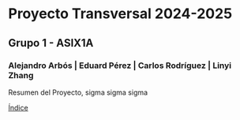# Proyecto Transversal  2024-2025
## Grupo 1 - ASIX1A
### Alejandro Arbós | Eduard Pérez | Carlos Rodríguez | Linyi Zhang

Resumen del Proyecto, sigma sigma sigma

[Índice](./Indice.md)
